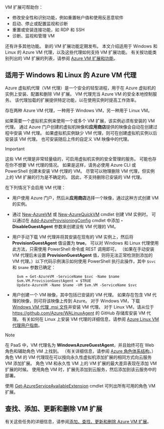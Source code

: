 VM 扩展可帮助你：

* 修改安全性和识别功能，例如重置帐户值和使用反恶意软件
* 启动、停止或配置监视和诊断
* 重置或安装连接功能，如 RDP 和 SSH
* 诊断、监视和管理 VM

还有许多其他功能。 新的 VM 扩展功能定期发布。 本文介绍适用于 Windows 和 Linux 的 Azure VM 代理，以及这些代理如何支持 VM 扩展功能。 有关按功能类别列出的 VM 扩展的列表，请参阅 [Azure VM 扩展和功能](../articles/virtual-machines/virtual-machines-windows-extensions-features.md?toc=%2fvirtual-machines%2fwindows%2ftoc.json)。

## <a name="azure-vm-agents-for-windows-and-linux"></a>适用于 Windows 和 Linux 的 Azure VM 代理
Azure 虚拟机代理（VM 代理）是一个安全的轻型进程，用于在 Azure 虚拟机的实例上安装、配置和删除 VM 扩展。 VM 代理充当 Azure VM 的安全本地控制服务。 该代理加载的扩展提供特定功能，以在使用实例时提高工作效率。

存在两种 Azure VM 代理，一种用于 Windows VM，另一种用于 Linux VM。

如果需要一个虚拟机实例来使用一个或多个 VM 扩展，该实例必须有安装的 VM 代理。 通过 Azure 门户创建的虚拟机映像和**应用商店**提供的映像会自动在创建过程中安装 VM 代理。 如果虚拟机实例缺少 VM 代理，则可在创建虚拟机实例以后安装该 VM 代理。 也可安装随后上传的自定义 VM 映像中的代理。

> [!IMPORTANT]
> 这些 VM 代理是非常轻量级的，可启用虚拟机实例的安全管理的服务。 可能也存在你不想要 VM 代理的情况。 如果是这样，请务必使用 Azure CLI 或 PowerShell 创建未安装 VM 代理的 VM。 尽管可以物理删除 VM 代理，但实例上的 VM 扩展的行为是不确定的。 因此，不支持删除已安装的 VM 代理。
>

在下列情况下会启用 VM 代理：

* 用户使用 Azure 门户，然后从**应用商店**选择一个映像，通过这种方式创建 VM 的实例。
* 通过 [New-AzureVM](https://msdn.microsoft.com/library/azure/dn495254.aspx) 或 [New-AzureQuickVM](https://msdn.microsoft.com/library/azure/dn495183.aspx) cmdlet 创建 VM 实例时。 可以通过在 [Add-AzureProvisioningConfig](https://msdn.microsoft.com/library/azure/dn495299.aspx) cmdlet 中添加 **-DisableGuestAgent** 参数来创建没有 VM 代理的 VM。

* 用户手动下载 VM 代理并将其安装在现有的 VM 实例上，然后将 **ProvisionGuestAgent** 值设置为 **true**。 可以对 Windows 和 Linux 代理使用此方法，只需使用 PowerShell 命令或 REST 调用即可。 （如果在手动安装 VM 代理后未设置 **ProvisionGuestAgent** 值，则将无法正常检测到添加的 VM 代理。）以下代码示例演示如何使用 PowerShell 执行此操作，其中 `$svc` 和 `$name` 参数已确定：

        $vm = Get-AzureVM -ServiceName $svc -Name $name
        $vm.VM.ProvisionGuestAgent = $TRUE
        Update-AzureVM -Name $name -VM $vm.VM -ServiceName $svc

* 用户创建一个 VM 映像，其中包括已安装的 VM 代理。 如果存在包含 VM 代理的映像，则可将该映像上传到 Azure。 对于 Windows VM，下载 [Windows VM 代理 .msi 文件](http://go.microsoft.com/fwlink/?LinkID=394789)并安装 VM 代理。 对于 Linux VM，请从位于 <https://github.com/Azure/WALinuxAgent> 的 GitHub 存储库安装 VM 代理。 有关如何在 Linux 上安装 VM 代理的详细信息，请参阅 [Azure Linux VM 代理用户指南](../articles/virtual-machines/virtual-machines-linux-agent-user-guide.md?toc=%2fvirtual-machines%2flinux%2ftoc.json)。

> [!NOTE]
> 在 PaaS 中，VM 代理名为 **WindowsAzureGuestAgent**，并且始终可在 Web 角色和辅助角色 VM 上找到。 （有关详细信息，请参阅 [Azure 角色体系结构](http://blogs.msdn.com/b/kwill/archive/2011/05/05/windows-azure-role-architecture.aspx)。）角色 VM 的 VM 代理现在可以按向永久性虚拟机添加扩展的相同方式向云服务 VM 添加扩展。 角色 VM 和永久性 VM 上的 VM 扩展的最大差异表现在添加 VM 扩展的时候。 使用角色 VM 时，扩展先添加到云服务，然后添加到该云服务中的部署。
>
> 使用 [Get-AzureServiceAvailableExtension](https://msdn.microsoft.com/library/azure/dn722498.aspx) cmdlet 可列出所有可用的角色 VM 扩展。
>
>

## <a name="find-add-update-and-remove-vm-extensions"></a>查找、添加、更新和删除 VM 扩展
有关这些任务的详细信息，请参阅[添加、查找、更新和删除 Azure VM 扩展](../articles/virtual-machines/virtual-machines-windows-classic-manage-extensions.md?toc=%2fvirtual-machines%2fwindows%2fclassic%2ftoc.json)。